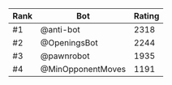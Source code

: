 Rank|Bot|Rating
---|---|---
#1|@anti-bot|2318
#2|@OpeningsBot|2244
#3|@pawnrobot|1935
#4|@MinOpponentMoves|1191
